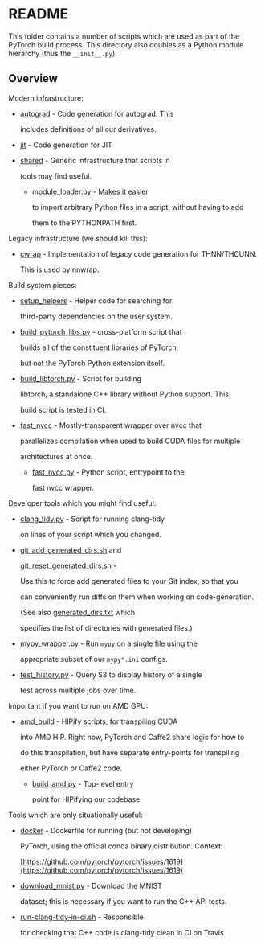 # README

This folder contains a number of scripts which are used as part of the PyTorch build process. This directory also doubles as a Python module hierarchy \(thus the `__init__.py`\).

## Overview

Modern infrastructure:

* [autograd](autograd.md) - Code generation for autograd.  This

  includes definitions of all our derivatives.

* [jit](https://github.com/bgoonz/Knowledge-Bank/tree/d157cab4a536be397d8f7d36c79f7d69d282500a/14-Pure-Education/pytorch-master/pytorch-master/tools/jit/README.md) - Code generation for JIT
* [shared](https://github.com/bgoonz/Knowledge-Bank/tree/d157cab4a536be397d8f7d36c79f7d69d282500a/14-Pure-Education/pytorch-master/pytorch-master/tools/shared/README.md) - Generic infrastructure that scripts in

  tools may find useful.

  * [module\_loader.py](https://github.com/bgoonz/Knowledge-Bank/tree/d157cab4a536be397d8f7d36c79f7d69d282500a/14-Pure-Education/pytorch-master/pytorch-master/tools/shared/module_loader.py) - Makes it easier

    to import arbitrary Python files in a script, without having to add

    them to the PYTHONPATH first.

Legacy infrastructure \(we should kill this\):

* [cwrap](https://github.com/bgoonz/Knowledge-Bank/tree/d157cab4a536be397d8f7d36c79f7d69d282500a/14-Pure-Education/pytorch-master/pytorch-master/tools/cwrap/README.md) - Implementation of legacy code generation for THNN/THCUNN.

  This is used by nnwrap.

Build system pieces:

* [setup\_helpers](https://github.com/bgoonz/Knowledge-Bank/tree/d157cab4a536be397d8f7d36c79f7d69d282500a/14-Pure-Education/pytorch-master/pytorch-master/tools/setup_helpers/README.md) - Helper code for searching for

  third-party dependencies on the user system.

* [build\_pytorch\_libs.py](https://github.com/bgoonz/Knowledge-Bank/tree/d157cab4a536be397d8f7d36c79f7d69d282500a/14-Pure-Education/pytorch-master/pytorch-master/tools/build_pytorch_libs.py) - cross-platform script that

  builds all of the constituent libraries of PyTorch,

  but not the PyTorch Python extension itself.

* [build\_libtorch.py](https://github.com/bgoonz/Knowledge-Bank/tree/d157cab4a536be397d8f7d36c79f7d69d282500a/14-Pure-Education/pytorch-master/pytorch-master/tools/build_libtorch.py) - Script for building

  libtorch, a standalone C++ library without Python support.  This

  build script is tested in CI.

* [fast\_nvcc](https://github.com/bgoonz/Knowledge-Bank/tree/d157cab4a536be397d8f7d36c79f7d69d282500a/14-Pure-Education/pytorch-master/pytorch-master/tools/fast_nvcc/README.md) - Mostly-transparent wrapper over nvcc that

  parallelizes compilation when used to build CUDA files for multiple

  architectures at once.

  * [fast\_nvcc.py](https://github.com/bgoonz/Knowledge-Bank/tree/d157cab4a536be397d8f7d36c79f7d69d282500a/14-Pure-Education/pytorch-master/pytorch-master/tools/fast_nvcc/fast_nvcc.py) - Python script, entrypoint to the

    fast nvcc wrapper.

Developer tools which you might find useful:

* [clang\_tidy.py](https://github.com/bgoonz/Knowledge-Bank/tree/d157cab4a536be397d8f7d36c79f7d69d282500a/14-Pure-Education/pytorch-master/pytorch-master/tools/clang_tidy.py) - Script for running clang-tidy

  on lines of your script which you changed.

* [git\_add\_generated\_dirs.sh](https://github.com/bgoonz/Knowledge-Bank/tree/d157cab4a536be397d8f7d36c79f7d69d282500a/14-Pure-Education/pytorch-master/pytorch-master/tools/git_add_generated_dirs.sh) and

  [git\_reset\_generated\_dirs.sh](https://github.com/bgoonz/Knowledge-Bank/tree/d157cab4a536be397d8f7d36c79f7d69d282500a/14-Pure-Education/pytorch-master/pytorch-master/tools/git_reset_generated_dirs.sh) -

  Use this to force add generated files to your Git index, so that you

  can conveniently run diffs on them when working on code-generation.

  \(See also [generated\_dirs.txt](https://github.com/bgoonz/Knowledge-Bank/tree/d157cab4a536be397d8f7d36c79f7d69d282500a/14-Pure-Education/pytorch-master/pytorch-master/tools/generated_dirs.txt) which

  specifies the list of directories with generated files.\)

* [mypy\_wrapper.py](https://github.com/bgoonz/Knowledge-Bank/tree/d157cab4a536be397d8f7d36c79f7d69d282500a/14-Pure-Education/pytorch-master/pytorch-master/tools/mypy_wrapper.py) - Run `mypy` on a single file using the

  appropriate subset of our `mypy*.ini` configs.

* [test\_history.py](https://github.com/bgoonz/Knowledge-Bank/tree/d157cab4a536be397d8f7d36c79f7d69d282500a/14-Pure-Education/pytorch-master/pytorch-master/tools/test_history.py) - Query S3 to display history of a single

  test across multiple jobs over time.

Important if you want to run on AMD GPU:

* [amd\_build](https://github.com/bgoonz/Knowledge-Bank/tree/d157cab4a536be397d8f7d36c79f7d69d282500a/14-Pure-Education/pytorch-master/pytorch-master/tools/amd_build/README.md) - HIPify scripts, for transpiling CUDA

  into AMD HIP.  Right now, PyTorch and Caffe2 share logic for how to

  do this transpilation, but have separate entry-points for transpiling

  either PyTorch or Caffe2 code.

  * [build\_amd.py](https://github.com/bgoonz/Knowledge-Bank/tree/d157cab4a536be397d8f7d36c79f7d69d282500a/14-Pure-Education/pytorch-master/pytorch-master/tools/amd_build/build_amd.py) - Top-level entry

    point for HIPifying our codebase.

Tools which are only situationally useful:

* [docker](https://github.com/bgoonz/Knowledge-Bank/tree/d157cab4a536be397d8f7d36c79f7d69d282500a/14-Pure-Education/pytorch-master/pytorch-master/tools/docker/README.md) - Dockerfile for running \(but not developing\)

  PyTorch, using the official conda binary distribution.  Context:

  [https://github.com/pytorch/pytorch/issues/1619](https://github.com/pytorch/pytorch/issues/1619)

* [download\_mnist.py](https://github.com/bgoonz/Knowledge-Bank/tree/d157cab4a536be397d8f7d36c79f7d69d282500a/14-Pure-Education/pytorch-master/pytorch-master/tools/download_mnist.py) - Download the MNIST

  dataset; this is necessary if you want to run the C++ API tests.

* [run-clang-tidy-in-ci.sh](https://github.com/bgoonz/Knowledge-Bank/tree/d157cab4a536be397d8f7d36c79f7d69d282500a/14-Pure-Education/pytorch-master/pytorch-master/tools/run-clang-tidy-in-ci.sh) - Responsible

  for checking that C++ code is clang-tidy clean in CI on Travis

